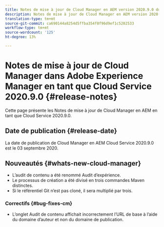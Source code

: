 ```yaml
---
title: Notes de mise à jour de Cloud Manager en AEM version 2020.9.0 du Cloud Service
description: Notes de mise à jour de Cloud Manager en AEM version 2020.9.0 du Cloud Service
translation-type: tm+mt
source-git-commit: ca690144a8254d5ffba354f0f96d9ef1c5202533
workflow-type: tm+mt
source-wordcount: '125'
ht-degree: 13%

---
```



# Notes de mise à jour de Cloud Manager dans Adobe Experience Manager en tant que Cloud Service 2020.9.0 {#release-notes}

Cette page présente les Notes de mise à jour de Cloud Manager en AEM en tant que Cloud Service 2020.9.0.

## Date de publication {#release-date}

La date de publication de Cloud Manager en AEM Cloud Service 2020.9.0 est le 03 septembre 2020.

## Nouveautés {#whats-new-cloud-manager}

* L’audit de contenu a été renommé Audit d’expérience.
* Le processus de création a été divisé en trois commandes Maven distinctes.
* Si le référentiel Git n’est pas cloné, il sera multiplié par trois.

### Correctifs {#bug-fixes-cm}

* L’onglet Audit de contenu affichait incorrectement l’URL de base à l’aide du domaine d’auteur et non du domaine de publication.